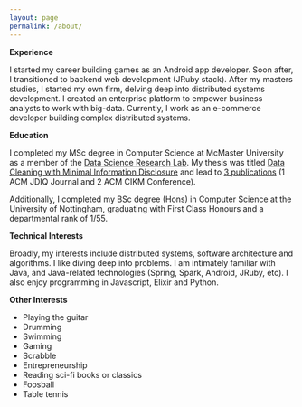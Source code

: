 ```yaml
---
layout: page
permalink: /about/
---
```


**Experience**

I started my career building games as an Android app developer. Soon after, I transitioned to backend web development (JRuby stack). After my masters studies, I started my own firm, delving deep into distributed systems development. I created an enterprise platform to empower business analysts to work with big-data. Currently, I work as an e-commerce developer building complex distributed systems.

**Education**

I completed my MSc degree in Computer Science at McMaster University as a member of the [Data Science Research Lab](http://db.cas.mcmaster.ca). My thesis was titled [Data Cleaning with Minimal Information Disclosure](http://macsphere.mcmaster.ca/bitstream/11375/18075/2/gairola_dhruv_201507_msc_computer_science.pdf) and lead to [3 publications](https://dblp.uni-trier.de/pers/hd/g/Gairola:Dhruv) (1 ACM JDIQ Journal and 2 ACM CIKM Conference). 

Additionally, I completed my BSc degree (Hons) in Computer Science at the University of Nottingham, graduating with First Class Honours and a departmental rank of 1/55.

**Technical Interests**

Broadly, my interests include distributed systems, software architecture and algorithms. I like diving deep into problems. I am intimately familiar with Java, and Java-related technologies (Spring, Spark, Android, JRuby, etc). I also enjoy programming in Javascript, Elixir and Python.

**Other Interests**

* Playing the guitar
* Drumming
* Swimming
* Gaming
* Scrabble
* Entrepreneurship
* Reading sci-fi books or classics
* Foosball
* Table tennis
